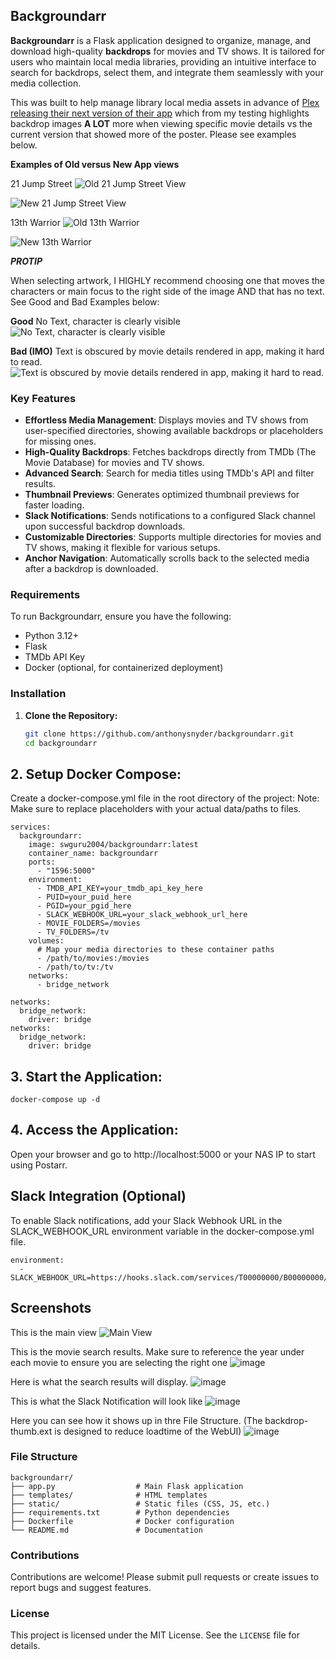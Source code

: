 ## Backgroundarr

**Backgroundarr** is a Flask application designed to organize, manage, and download high-quality **backdrops** for movies and TV shows. It is tailored for users who maintain local media libraries, providing an intuitive interface to search for backdrops, select them, and integrate them seamlessly with your media collection.

This was built to help manage library local media assets in advance of [Plex releasing their next version of their app](https://www.plex.tv/blog/new-year-same-mission/) which from my testing highlights backdrop images **A LOT** more when viewing specific movie details vs the current version that showed more of the poster. Please see examples below. 

**Examples of Old versus New App views**

21 Jump Street
![Old 21 Jump Street View](https://github.com/user-attachments/assets/fc2e8638-5460-40dc-97ea-853db293f554)

![New 21 Jump Street View](https://github.com/user-attachments/assets/4d399008-5053-4146-a2b2-459a27eb7aa1)

13th Warrior
![Old 13th Warrior](https://github.com/user-attachments/assets/b624c792-f9b8-42b5-a345-851a221cd347)

![New 13th Warrior](https://github.com/user-attachments/assets/1cd9e827-4dc8-454f-991d-2968b38b801d)

**_PROTIP_**

When selecting artwork, I HIGHLY recommend choosing one that moves the characters or main focus to the right side of the image AND that has no text. See Good and Bad Examples below: 

**Good**
No Text, character is clearly visible
![No Text, character is clearly visible](https://github.com/user-attachments/assets/5cb0279a-6f84-4b74-9a4d-3fd785c0c267)

**Bad (IMO)**
Text is obscured by movie details rendered in app, making it hard to read.
![Text is obscured by movie details rendered in app, making it hard to read.](https://github.com/user-attachments/assets/0b20dd02-7e6b-4843-8be6-241c08f5599a)

### Key Features

- **Effortless Media Management**: Displays movies and TV shows from user-specified directories, showing available backdrops or placeholders for missing ones.
- **High-Quality Backdrops**: Fetches backdrops directly from TMDb (The Movie Database) for movies and TV shows.
- **Advanced Search**: Search for media titles using TMDb's API and filter results.
- **Thumbnail Previews**: Generates optimized thumbnail previews for faster loading.
- **Slack Notifications**: Sends notifications to a configured Slack channel upon successful backdrop downloads.
- **Customizable Directories**: Supports multiple directories for movies and TV shows, making it flexible for various setups.
- **Anchor Navigation**: Automatically scrolls back to the selected media after a backdrop is downloaded.

### Requirements

To run Backgroundarr, ensure you have the following:

- Python 3.12+
- Flask
- TMDb API Key
- Docker (optional, for containerized deployment)

### Installation

1. **Clone the Repository:**
   ```bash
   git clone https://github.com/anthonysnyder/backgroundarr.git
   cd backgroundarr
   ```

## 2. Setup Docker Compose:
Create a docker-compose.yml file in the root directory of the project:
Note: Make sure to replace placeholders with your actual data/paths to files.

```
services:
  backgroundarr:
    image: swguru2004/backgroundarr:latest
    container_name: backgroundarr
    ports:
      - "1596:5000"
    environment:
      - TMDB_API_KEY=your_tmdb_api_key_here
      - PUID=your_puid_here
      - PGID=your_pgid_here
      - SLACK_WEBHOOK_URL=your_slack_webhook_url_here
      - MOVIE_FOLDERS=/movies
      - TV_FOLDERS=/tv
    volumes:
      # Map your media directories to these container paths
      - /path/to/movies:/movies
      - /path/to/tv:/tv
    networks:
      - bridge_network

networks:
  bridge_network:
    driver: bridge
networks:
  bridge_network:
    driver: bridge
```
## 3.	Start the Application:
```
docker-compose up -d
```
##	4.	Access the Application:
Open your browser and go to http://localhost:5000 or your NAS IP to start using Postarr.

## Slack Integration (Optional)

To enable Slack notifications, add your Slack Webhook URL in the SLACK_WEBHOOK_URL environment variable in the docker-compose.yml file.
```
environment:
  - SLACK_WEBHOOK_URL=https://hooks.slack.com/services/T00000000/B00000000/XXXXXXXXXXXXXXXXXXXXXXXX
```

## Screenshots

This is the main view
![Main View](https://github.com/user-attachments/assets/2a547a36-6dd1-4398-8807-852fa62d7bbb)

This is the movie search results. Make sure to reference the year under each movie to ensure you are selecting the right one
![image](https://github.com/user-attachments/assets/5132d236-fb05-40ec-9153-d3ed19595f9a)

Here is what the search results will display. 
![image](https://github.com/user-attachments/assets/a54b40d3-23ab-4b09-9c0b-a792ebfd24e5)

This is what the Slack Notification will look like
![image](https://github.com/user-attachments/assets/ec7ae342-ddb4-4eb2-9c71-ae25117bd319)

Here you can see how it shows up in thre File Structure. (The backdrop-thumb.ext is designed to reduce loadtime of the WebUI) 
![image](https://github.com/user-attachments/assets/df6fbad9-7cf6-4fdf-b25a-290e575602e9)


### File Structure

```plaintext
backgroundarr/
├── app.py                  # Main Flask application
├── templates/              # HTML templates
├── static/                 # Static files (CSS, JS, etc.)
├── requirements.txt        # Python dependencies
├── Dockerfile              # Docker configuration
└── README.md               # Documentation
```


### Contributions

Contributions are welcome! Please submit pull requests or create issues to report bugs and suggest features.

### License

This project is licensed under the MIT License. See the `LICENSE` file for details.
